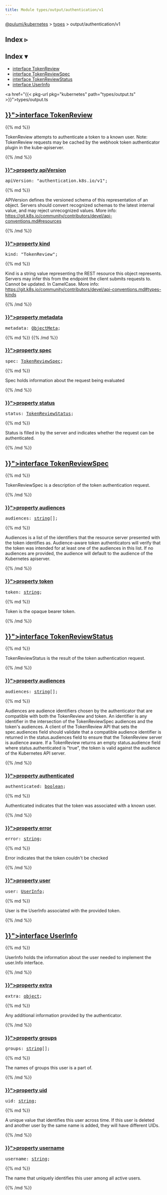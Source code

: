 ```yaml
---
title: Module types/output/authentication/v1
---
```


<!-- WARNING: this page was generated by a tool. Do not edit it by hand. -->
<!-- To change it, please see https://github.com/pulumi/docs/tree/master/tools/tscdocgen. -->

<a href="../../">@pulumi/kubernetes</a> &gt; <a href="../">types</a> &gt; output/authentication/v1

<div class="toggleVisible">
<div class="collapsed">
<h2 class="pdoc-module-header toggleButton" title="Click to show Index">Index ▹</h2>
</div>
<div class="expanded">
<h2 class="pdoc-module-header toggleButton" title="Click to hide Index">Index ▾</h2>
<div class="pdoc-module-contents">
<ul>
<li><a href="#TokenReview">interface TokenReview</a></li>
<li><a href="#TokenReviewSpec">interface TokenReviewSpec</a></li>
<li><a href="#TokenReviewStatus">interface TokenReviewStatus</a></li>
<li><a href="#UserInfo">interface UserInfo</a></li>
</ul>

<a href="{{< pkg-url pkg="kubernetes" path="types/output.ts" >}}">types/output.ts</a> 
</div>
</div>
</div>


<h2 class="pdoc-module-header" id="TokenReview">
<a class="pdoc-member-name" href="{{< pkg-url pkg="kubernetes" path="types/output.ts#L4695" >}}">interface <b>TokenReview</b></a>
</h2>
<div class="pdoc-module-contents">
{{% md %}}

TokenReview attempts to authenticate a token to a known user. Note: TokenReview requests may
be cached by the webhook token authenticator plugin in the kube-apiserver.

{{% /md %}}
<h3 class="pdoc-member-header" id="TokenReview-apiVersion">
<a class="pdoc-child-name" href="{{< pkg-url pkg="kubernetes" path="types/output.ts#L4702" >}}">property <b>apiVersion</b></a>
</h3>
<div class="pdoc-member-contents">
<pre class="highlight"><span class='kd'></span>apiVersion: <span class='s2'>"authentication.k8s.io/v1"</span>;</pre>
{{% md %}}

APIVersion defines the versioned schema of this representation of an object. Servers should
convert recognized schemas to the latest internal value, and may reject unrecognized
values. More info:
https://git.k8s.io/community/contributors/devel/api-conventions.md#resources

{{% /md %}}
</div>
<h3 class="pdoc-member-header" id="TokenReview-kind">
<a class="pdoc-child-name" href="{{< pkg-url pkg="kubernetes" path="types/output.ts#L4710" >}}">property <b>kind</b></a>
</h3>
<div class="pdoc-member-contents">
<pre class="highlight"><span class='kd'></span>kind: <span class='s2'>"TokenReview"</span>;</pre>
{{% md %}}

Kind is a string value representing the REST resource this object represents. Servers may
infer this from the endpoint the client submits requests to. Cannot be updated. In
CamelCase. More info:
https://git.k8s.io/community/contributors/devel/api-conventions.md#types-kinds

{{% /md %}}
</div>
<h3 class="pdoc-member-header" id="TokenReview-metadata">
<a class="pdoc-child-name" href="{{< pkg-url pkg="kubernetes" path="types/output.ts#L4713" >}}">property <b>metadata</b></a>
</h3>
<div class="pdoc-member-contents">
<pre class="highlight"><span class='kd'></span>metadata: <a href='#ObjectMeta'>ObjectMeta</a>;</pre>
{{% md %}}
{{% /md %}}
</div>
<h3 class="pdoc-member-header" id="TokenReview-spec">
<a class="pdoc-child-name" href="{{< pkg-url pkg="kubernetes" path="types/output.ts#L4718" >}}">property <b>spec</b></a>
</h3>
<div class="pdoc-member-contents">
<pre class="highlight"><span class='kd'></span>spec: <a href='#TokenReviewSpec'>TokenReviewSpec</a>;</pre>
{{% md %}}

Spec holds information about the request being evaluated

{{% /md %}}
</div>
<h3 class="pdoc-member-header" id="TokenReview-status">
<a class="pdoc-child-name" href="{{< pkg-url pkg="kubernetes" path="types/output.ts#L4723" >}}">property <b>status</b></a>
</h3>
<div class="pdoc-member-contents">
<pre class="highlight"><span class='kd'></span>status: <a href='#TokenReviewStatus'>TokenReviewStatus</a>;</pre>
{{% md %}}

Status is filled in by the server and indicates whether the request can be authenticated.

{{% /md %}}
</div>
</div>
<h2 class="pdoc-module-header" id="TokenReviewSpec">
<a class="pdoc-member-name" href="{{< pkg-url pkg="kubernetes" path="types/output.ts#L4730" >}}">interface <b>TokenReviewSpec</b></a>
</h2>
<div class="pdoc-module-contents">
{{% md %}}

TokenReviewSpec is a description of the token authentication request.

{{% /md %}}
<h3 class="pdoc-member-header" id="TokenReviewSpec-audiences">
<a class="pdoc-child-name" href="{{< pkg-url pkg="kubernetes" path="types/output.ts#L4737" >}}">property <b>audiences</b></a>
</h3>
<div class="pdoc-member-contents">
<pre class="highlight"><span class='kd'></span>audiences: <span class='kd'><a href='https://developer.mozilla.org/en-US/docs/Web/JavaScript/Reference/Global_Objects/String'>string</a></span>[];</pre>
{{% md %}}

Audiences is a list of the identifiers that the resource server presented with the token
identifies as. Audience-aware token authenticators will verify that the token was intended
for at least one of the audiences in this list. If no audiences are provided, the audience
will default to the audience of the Kubernetes apiserver.

{{% /md %}}
</div>
<h3 class="pdoc-member-header" id="TokenReviewSpec-token">
<a class="pdoc-child-name" href="{{< pkg-url pkg="kubernetes" path="types/output.ts#L4742" >}}">property <b>token</b></a>
</h3>
<div class="pdoc-member-contents">
<pre class="highlight"><span class='kd'></span>token: <span class='kd'><a href='https://developer.mozilla.org/en-US/docs/Web/JavaScript/Reference/Global_Objects/String'>string</a></span>;</pre>
{{% md %}}

Token is the opaque bearer token.

{{% /md %}}
</div>
</div>
<h2 class="pdoc-module-header" id="TokenReviewStatus">
<a class="pdoc-member-name" href="{{< pkg-url pkg="kubernetes" path="types/output.ts#L4749" >}}">interface <b>TokenReviewStatus</b></a>
</h2>
<div class="pdoc-module-contents">
{{% md %}}

TokenReviewStatus is the result of the token authentication request.

{{% /md %}}
<h3 class="pdoc-member-header" id="TokenReviewStatus-audiences">
<a class="pdoc-child-name" href="{{< pkg-url pkg="kubernetes" path="types/output.ts#L4759" >}}">property <b>audiences</b></a>
</h3>
<div class="pdoc-member-contents">
<pre class="highlight"><span class='kd'></span>audiences: <span class='kd'><a href='https://developer.mozilla.org/en-US/docs/Web/JavaScript/Reference/Global_Objects/String'>string</a></span>[];</pre>
{{% md %}}

Audiences are audience identifiers chosen by the authenticator that are compatible with
both the TokenReview and token. An identifier is any identifier in the intersection of the
TokenReviewSpec audiences and the token's audiences. A client of the TokenReview API that
sets the spec.audiences field should validate that a compatible audience identifier is
returned in the status.audiences field to ensure that the TokenReview server is audience
aware. If a TokenReview returns an empty status.audience field where status.authenticated
is "true", the token is valid against the audience of the Kubernetes API server.

{{% /md %}}
</div>
<h3 class="pdoc-member-header" id="TokenReviewStatus-authenticated">
<a class="pdoc-child-name" href="{{< pkg-url pkg="kubernetes" path="types/output.ts#L4764" >}}">property <b>authenticated</b></a>
</h3>
<div class="pdoc-member-contents">
<pre class="highlight"><span class='kd'></span>authenticated: <span class='kd'><a href='https://developer.mozilla.org/en-US/docs/Web/JavaScript/Reference/Global_Objects/Boolean'>boolean</a></span>;</pre>
{{% md %}}

Authenticated indicates that the token was associated with a known user.

{{% /md %}}
</div>
<h3 class="pdoc-member-header" id="TokenReviewStatus-error">
<a class="pdoc-child-name" href="{{< pkg-url pkg="kubernetes" path="types/output.ts#L4769" >}}">property <b>error</b></a>
</h3>
<div class="pdoc-member-contents">
<pre class="highlight"><span class='kd'></span>error: <span class='kd'><a href='https://developer.mozilla.org/en-US/docs/Web/JavaScript/Reference/Global_Objects/String'>string</a></span>;</pre>
{{% md %}}

Error indicates that the token couldn't be checked

{{% /md %}}
</div>
<h3 class="pdoc-member-header" id="TokenReviewStatus-user">
<a class="pdoc-child-name" href="{{< pkg-url pkg="kubernetes" path="types/output.ts#L4774" >}}">property <b>user</b></a>
</h3>
<div class="pdoc-member-contents">
<pre class="highlight"><span class='kd'></span>user: <a href='#UserInfo'>UserInfo</a>;</pre>
{{% md %}}

User is the UserInfo associated with the provided token.

{{% /md %}}
</div>
</div>
<h2 class="pdoc-module-header" id="UserInfo">
<a class="pdoc-member-name" href="{{< pkg-url pkg="kubernetes" path="types/output.ts#L4781" >}}">interface <b>UserInfo</b></a>
</h2>
<div class="pdoc-module-contents">
{{% md %}}

UserInfo holds the information about the user needed to implement the user.Info interface.

{{% /md %}}
<h3 class="pdoc-member-header" id="UserInfo-extra">
<a class="pdoc-child-name" href="{{< pkg-url pkg="kubernetes" path="types/output.ts#L4785" >}}">property <b>extra</b></a>
</h3>
<div class="pdoc-member-contents">
<pre class="highlight"><span class='kd'></span>extra: <span class='kd'><a href='https://developer.mozilla.org/en-US/docs/Web/JavaScript/Reference/Global_Objects/Object'>object</a></span>;</pre>
{{% md %}}

Any additional information provided by the authenticator.

{{% /md %}}
</div>
<h3 class="pdoc-member-header" id="UserInfo-groups">
<a class="pdoc-child-name" href="{{< pkg-url pkg="kubernetes" path="types/output.ts#L4790" >}}">property <b>groups</b></a>
</h3>
<div class="pdoc-member-contents">
<pre class="highlight"><span class='kd'></span>groups: <span class='kd'><a href='https://developer.mozilla.org/en-US/docs/Web/JavaScript/Reference/Global_Objects/String'>string</a></span>[];</pre>
{{% md %}}

The names of groups this user is a part of.

{{% /md %}}
</div>
<h3 class="pdoc-member-header" id="UserInfo-uid">
<a class="pdoc-child-name" href="{{< pkg-url pkg="kubernetes" path="types/output.ts#L4796" >}}">property <b>uid</b></a>
</h3>
<div class="pdoc-member-contents">
<pre class="highlight"><span class='kd'></span>uid: <span class='kd'><a href='https://developer.mozilla.org/en-US/docs/Web/JavaScript/Reference/Global_Objects/String'>string</a></span>;</pre>
{{% md %}}

A unique value that identifies this user across time. If this user is deleted and another
user by the same name is added, they will have different UIDs.

{{% /md %}}
</div>
<h3 class="pdoc-member-header" id="UserInfo-username">
<a class="pdoc-child-name" href="{{< pkg-url pkg="kubernetes" path="types/output.ts#L4801" >}}">property <b>username</b></a>
</h3>
<div class="pdoc-member-contents">
<pre class="highlight"><span class='kd'></span>username: <span class='kd'><a href='https://developer.mozilla.org/en-US/docs/Web/JavaScript/Reference/Global_Objects/String'>string</a></span>;</pre>
{{% md %}}

The name that uniquely identifies this user among all active users.

{{% /md %}}
</div>
</div>

